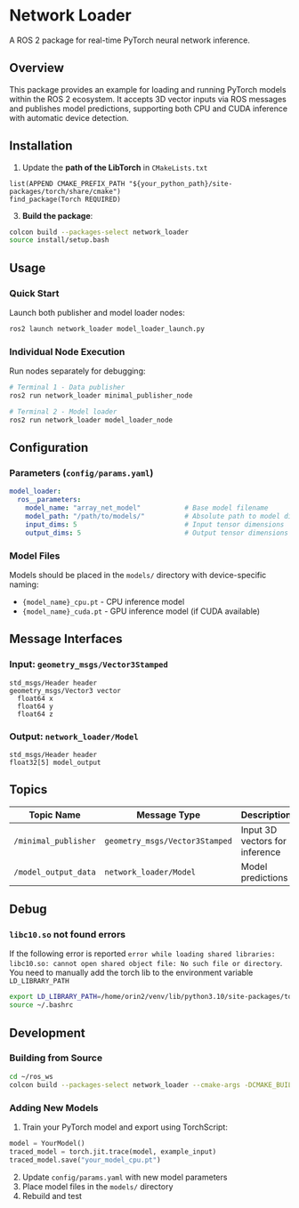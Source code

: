 # Network Loader

A ROS 2 package for real-time PyTorch neural network inference.

## Overview

This package provides an example for loading and running PyTorch models within the ROS 2 ecosystem. It accepts 3D vector inputs via ROS messages and publishes model predictions, supporting both CPU and CUDA inference with automatic device detection.

## Installation

1. Update the **path of the LibTorch** in `CMakeLists.txt`
```
list(APPEND CMAKE_PREFIX_PATH "${your_python_path}/site-packages/torch/share/cmake")
find_package(Torch REQUIRED)
```

3. **Build the package**:
```bash
colcon build --packages-select network_loader
source install/setup.bash
```

## Usage

### Quick Start

Launch both publisher and model loader nodes:
```bash
ros2 launch network_loader model_loader_launch.py
```

### Individual Node Execution

Run nodes separately for debugging:
```bash
# Terminal 1 - Data publisher
ros2 run network_loader minimal_publisher_node

# Terminal 2 - Model loader
ros2 run network_loader model_loader_node
```

## Configuration

### Parameters (`config/params.yaml`)

```yaml
model_loader:
  ros__parameters:
    model_name: "array_net_model"           # Base model filename
    model_path: "/path/to/models/"          # Absolute path to model directory
    input_dims: 5                           # Input tensor dimensions
    output_dims: 5                          # Output tensor dimensions
```

### Model Files

Models should be placed in the `models/` directory with device-specific naming:
- `{model_name}_cpu.pt` - CPU inference model
- `{model_name}_cuda.pt` - GPU inference model (if CUDA available)

## Message Interfaces

### Input: `geometry_msgs/Vector3Stamped`
```
std_msgs/Header header
geometry_msgs/Vector3 vector
  float64 x
  float64 y  
  float64 z
```

### Output: `network_loader/Model`
```
std_msgs/Header header
float32[5] model_output
```

## Topics

| Topic Name | Message Type | Description |
|------------|--------------|-------------|
| `/minimal_publisher` | `geometry_msgs/Vector3Stamped` | Input 3D vectors for inference |
| `/model_output_data` | `network_loader/Model` | Model predictions |

## Debug
### `libc10.so` not found errors
If the following error is reported `error while loading shared libraries: libc10.so: cannot open shared object file: No such file or directory`. You need to manually add the torch lib to the environment variable `LD_LIBRARY_PATH`
```bash
export LD_LIBRARY_PATH=/home/orin2/venv/lib/python3.10/site-packages/torch/lib:$LD_LIBRARY_PATH
source ~/.bashrc
```


## Development

### Building from Source

```bash
cd ~/ros_ws
colcon build --packages-select network_loader --cmake-args -DCMAKE_BUILD_TYPE=Release
```

### Adding New Models

1. Train your PyTorch model and export using TorchScript:
```python
model = YourModel()
traced_model = torch.jit.trace(model, example_input)
traced_model.save("your_model_cpu.pt")
```

2. Update `config/params.yaml` with new model parameters
3. Place model files in the `models/` directory
4. Rebuild and test




